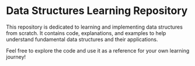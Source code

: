 # Data Structures Learning Repository

This repository is dedicated to learning and implementing data structures from scratch. It contains code, explanations, and examples to help understand fundamental data structures and their applications.

Feel free to explore the code and use it as a reference for your own learning journey!
